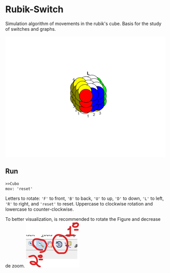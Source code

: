 # Rubik-Switch

Simulation algorithm of movements in the rubik's cube. Basis for the study of switches and graphs.

![rubik](./Images/rubik.png)


## Run

```
>>Cubo
mov: 'reset'
```
Letters to rotate: `'F'` to front, `'B'` to back, `'U'` to up, `'D'` to down, `'L'` to left, `'R'` to right, and `'reset'` to reset.
Uppercase to clockwise rotation and lowercase to counter-clockwise.

To better visualization, is recommended to rotate the Figure and decrease de zoom.
![instruction](./Images/instructions.jpg)
